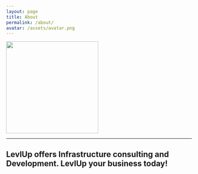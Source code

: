```yaml
---
layout: page
title: About
permalink: /about/
avatar: /assets/avatar.png
---
```


<div class="about">


  <img src="{{ page.avatar }}" height="250px"/>
<hr>
<h2>LevlUp offers Infrastructure consulting and Development. LevlUp your business today!</h2>

</div>


